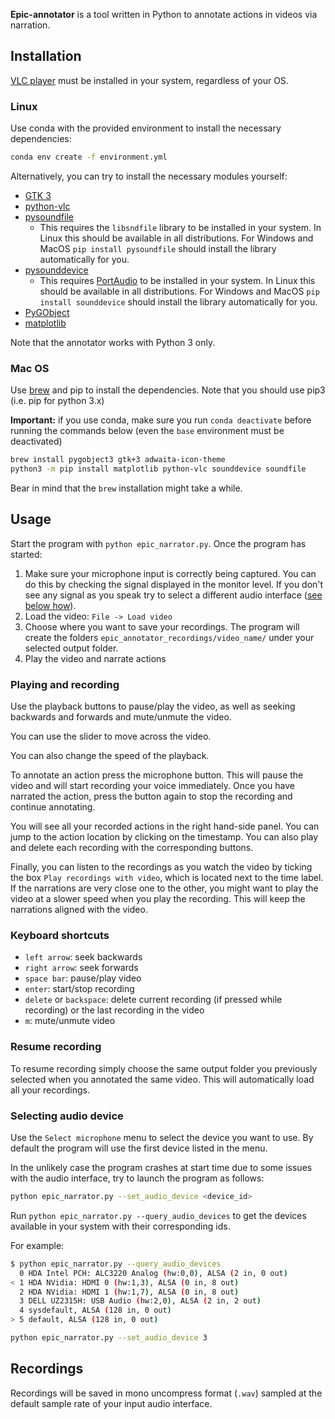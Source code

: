 **Epic-annotator** is a tool written in Python to annotate actions in videos via narration. 

## Installation

[VLC player](https://www.videolan.org/vlc/) must be installed in your system, regardless of your OS.


### Linux

Use conda with the provided environment to install the necessary dependencies:

```bash
conda env create -f environment.yml
```

Alternatively, you can try to install the necessary modules yourself:

- [GTK 3](https://www.gtk.org/)
- [python-vlc](https://pypi.org/project/python-vlc/)
- [pysoundfile](https://pypi.org/project/PySoundFile/)
  - This requires the `libsndfile` library to be installed in your system. 
    In Linux this should be available in all distributions. For Windows and MacOS 
    `pip install pysoundfile` should install the library automatically for you. 
- [pysounddevice](https://pypi.org/project/sounddevice/)
   - This requires [PortAudio](http://www.portaudio.com/) to be installed in your system. 
     In Linux this should be available in all distributions. For Windows and MacOS 
    `pip install sounddevice` should install the library automatically for you.
- [PyGObject](https://pypi.org/project/PyGObject/)
- [matplotlib](https://pypi.org/project/matplotlib/)

Note that the annotator works with Python 3 only. 

### Mac OS

Use [brew](https://brew.sh/) and pip to install the dependencies. 
Note that you should use pip3 (i.e. pip for python 3.x)

**Important:** if you use conda, make sure you run `conda deactivate` before running the commands below 
(even the `base` environment must be deactivated)

```bash
brew install pygobject3 gtk+3 adwaita-icon-theme
python3 -m pip install matplotlib python-vlc sounddevice soundfile
```

Bear in mind that the `brew` installation might take a while.


## Usage

Start the program with `python epic_narrator.py`. Once the program has started:

1. Make sure your microphone input is correctly being captured. You can do this by checking the signal
   displayed in the monitor level. If you don't see any signal as you speak try to select a different audio
   interface ([see below how](#Selecting-audio-interface)).
2. Load the video: `File -> Load video`
3. Choose where you want to save your recordings. The program will create the folders 
   `epic_annotator_recordings/video_name/` under your selected output folder.
4. Play the video and narrate actions 
 
### Playing and recording 

Use the playback buttons to pause/play the video, as well as seeking backwards and forwards and mute/unmute 
the video. 

You can use the slider to move across the  video. 

You can also change the speed of the playback.

To annotate an action press the microphone button. 
This will pause the video and will start recording your voice immediately. Once you have narrated the action, press 
the button again to stop the recording and continue annotating.

You will see all your recorded actions in the right hand-side panel. You can jump to the action location by clicking 
on the timestamp. You can also play and delete each recording with the corresponding buttons.

Finally, you can listen to the recordings as you watch the video by ticking the box `Play recordings with video`, which 
is located next to the time label. 
If the narrations are very close one to the other, you might want to play the video at a slower speed when you play the recording.
This will keep the narrations aligned with the video. 

### Keyboard shortcuts

- `left arrow`: seek backwards
- `right arrow`: seek forwards
- `space bar`: pause/play video
- `enter`: start/stop recording
- `delete` or `backspace`: delete current recording (if pressed while recording) or the last recording in the video
- `m`: mute/unmute video
 
### Resume recording

To resume recording simply choose the same output folder you previously selected when you annotated the same video. 
This will automatically load all your recordings.

### Selecting audio device

Use the `Select microphone` menu to select the device you want to use. 
By default the program will use the first device listed in the menu.

In the unlikely case the program crashes at start time due to some issues with the audio interface, try to launch the
program as follows:
 
 ```bash
python epic_narrator.py --set_audio_device <device_id>
 ```
 
Run `python epic_narrator.py --query_audio_devices` to get the devices available in your system with their corresponding ids.

For example:

```bash
$ python epic_narrator.py --query_audio_devices
  0 HDA Intel PCH: ALC3220 Analog (hw:0,0), ALSA (2 in, 0 out)
< 1 HDA NVidia: HDMI 0 (hw:1,3), ALSA (0 in, 8 out)
  2 HDA NVidia: HDMI 1 (hw:1,7), ALSA (0 in, 8 out)
  3 DELL UZ2315H: USB Audio (hw:2,0), ALSA (2 in, 2 out)
  4 sysdefault, ALSA (128 in, 0 out)
> 5 default, ALSA (128 in, 0 out)
```

```bash
python epic_narrator.py --set_audio_device 3
```   

## Recordings

Recordings will be saved in mono uncompress format (`.wav`) sampled at the default sample rate of
your input audio interface.


